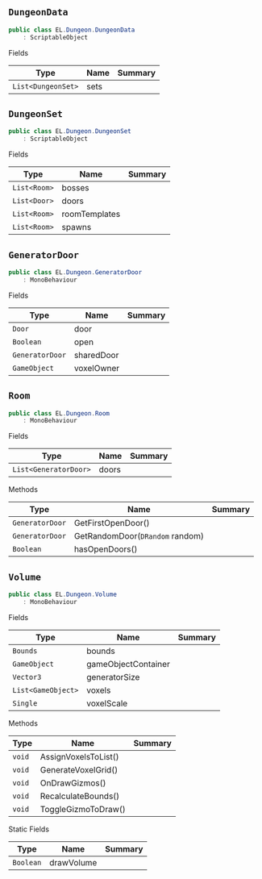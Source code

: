 ## `DungeonData`

```csharp
public class EL.Dungeon.DungeonData
    : ScriptableObject

```

Fields

| Type | Name | Summary | 
| --- | --- | --- | 
| `List<DungeonSet>` | sets |  | 


## `DungeonSet`

```csharp
public class EL.Dungeon.DungeonSet
    : ScriptableObject

```

Fields

| Type | Name | Summary | 
| --- | --- | --- | 
| `List<Room>` | bosses |  | 
| `List<Door>` | doors |  | 
| `List<Room>` | roomTemplates |  | 
| `List<Room>` | spawns |  | 


## `GeneratorDoor`

```csharp
public class EL.Dungeon.GeneratorDoor
    : MonoBehaviour

```

Fields

| Type | Name | Summary | 
| --- | --- | --- | 
| `Door` | door |  | 
| `Boolean` | open |  | 
| `GeneratorDoor` | sharedDoor |  | 
| `GameObject` | voxelOwner |  | 


## `Room`

```csharp
public class EL.Dungeon.Room
    : MonoBehaviour

```

Fields

| Type | Name | Summary | 
| --- | --- | --- | 
| `List<GeneratorDoor>` | doors |  | 


Methods

| Type | Name | Summary | 
| --- | --- | --- | 
| `GeneratorDoor` | GetFirstOpenDoor() |  | 
| `GeneratorDoor` | GetRandomDoor(`DRandom` random) |  | 
| `Boolean` | hasOpenDoors() |  | 


## `Volume`

```csharp
public class EL.Dungeon.Volume
    : MonoBehaviour

```

Fields

| Type | Name | Summary | 
| --- | --- | --- | 
| `Bounds` | bounds |  | 
| `GameObject` | gameObjectContainer |  | 
| `Vector3` | generatorSize |  | 
| `List<GameObject>` | voxels |  | 
| `Single` | voxelScale |  | 


Methods

| Type | Name | Summary | 
| --- | --- | --- | 
| `void` | AssignVoxelsToList() |  | 
| `void` | GenerateVoxelGrid() |  | 
| `void` | OnDrawGizmos() |  | 
| `void` | RecalculateBounds() |  | 
| `void` | ToggleGizmoToDraw() |  | 


Static Fields

| Type | Name | Summary | 
| --- | --- | --- | 
| `Boolean` | drawVolume |  | 



